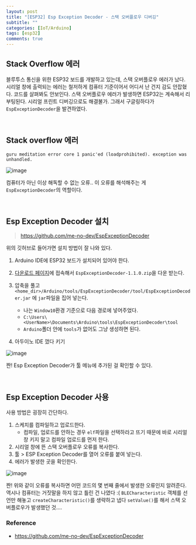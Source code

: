 ```yaml
---
layout: post
title: "[ESP32] Esp Exception Decoder - 스택 오버플로우 디버깅"
subtitle: ""
categories: [IoT/Arduino]
tags: [esp32]
comments: true
---
```


## Stack Overflow 에러

블루투스 통신을 위한 ESP32 보드를 개발하고 있는데, 스택 오버플로우 에러가 났다. 시리얼 창에 출력되는 에러는 철저하게 컴퓨터 기준이어서 어디서 난 건지 감도 안잡혔다. 코드를 살펴봐도 안보인다. 스택 오버플로우 에러가 발생하면 ESP32는 계속해서 리부팅된다. 시리얼 프린트 디버깅으로도 해결불가. 그래서 구글링하다가 `EspExceptionDecoder`을 발견하였다.

<br>

## Stack overflow 에러

```
guru meditation error core 1 panic'ed (loadprohibited). exception was unhandled.
```

![image](https://user-images.githubusercontent.com/48276682/112835275-04078400-90d4-11eb-9cbe-4facd881c11c.png)

컴퓨터가 아닌 이상 해독할 수 없는 오류.. 이 오류를 해석해주는 게 `EspExceptionDecoder`의 역할이다.

<br>

## Esp Exception Decoder 설치

> <https://github.com/me-no-dev/EspExceptionDecoder>

위의 깃허브로 들어가면 설치 방법이 잘 나와 있다.

1. Arduino IDE에 ESP32 보드가 설치되어 있어야 한다.
2. [다운로드 페이지](https://github.com/me-no-dev/EspExceptionDecoder/releases/tag/1.1.0)에 접속해서 `EspExceptionDecoder-1.1.0.zip`을 다운 받는다.
3. 압축을 풀고
   `<home_dir>/Arduino/tools/EspExceptionDecoder/tool/EspExceptionDecoder.jar` 에 `jar`파일을 집어 넣는다.

   - 나는 `Window10`환경 기준으로 다음 경로에 넣어주었다.
   - `C:\Users\<UserName>\Documents\Arduino\tools\EspExceptionDecoder\tool`
   - `Arduino`폴더 안에 `tools`가 없어도 그냥 생성하면 된다.

4. 아두이노 IDE 껐다 키기

![image](https://user-images.githubusercontent.com/48276682/112838043-98bfb100-90d7-11eb-9ba2-89df3b9350b2.png)

짠! Esp Exception Decoder가 툴 메뉴에 추가된 걸 확인할 수 있다.

<br>

## Esp Exception Decoder 사용

사용 방법은 굉장히 간단하다.

1. 스케치를 컴파일하고 업로드한다.
   - 컴파일, 업로드를 안하는 경우 `elf`파일을 선택하라고 뜨기 때문에 바로 시리얼 창 키지 말고 컴파일 업로드를 먼저 한다.
2. 시리얼 창에 뜬 스택 오버플로우 오류를 복사한다.
3. 툴 > ESP Exception Decoder를 열어 오류를 붙여 넣는다.
4. 에러가 발생한 곳을 확인한다.

![image](https://user-images.githubusercontent.com/48276682/112836806-066add80-90d6-11eb-80d6-dcca78cca825.png)

짠! 위와 같이 오류를 복사하면 어떤 코드의 몇 번째 줄에서 발생한 오류인지 알려준다. 역시나 컴퓨터는 거짓말을 하지 않고 틀린 건 나였다 :( `BLECharacteristic` 객체를 선언만 해놓고 `createCharacteristic()`를 생략하고 냅다 `setValue()`를 해서 스택 오버플로우가 발생했던 것....

### Reference

- <https://github.com/me-no-dev/EspExceptionDecoder>
